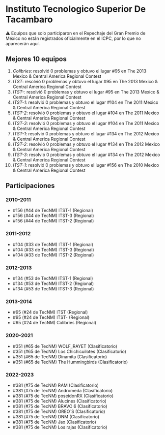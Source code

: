 # Instituto Tecnologico Superior De Tacambaro

:warning: Equipos que solo participaron en el Repechaje del Gran Premio de México no están registrados oficialmente en el ICPC, por lo que no aparecerán aquí.

## Mejores 10 equipos

1. _Colibries_: resolvió 0 problemas y obtuvo el lugar #95 en The 2013 Mexico & Central America Regional Contest
1. _ITST_: resolvió 0 problemas y obtuvo el lugar #95 en The 2013 Mexico & Central America Regional Contest
1. _ITST-_: resolvió 0 problemas y obtuvo el lugar #95 en The 2013 Mexico & Central America Regional Contest
1. _ITST-1_: resolvió 0 problemas y obtuvo el lugar #104 en The 2011 Mexico & Central America Regional Contest
1. _ITST-2_: resolvió 0 problemas y obtuvo el lugar #104 en The 2011 Mexico & Central America Regional Contest
1. _ITST-3_: resolvió 0 problemas y obtuvo el lugar #104 en The 2011 Mexico & Central America Regional Contest
1. _ITST-1_: resolvió 0 problemas y obtuvo el lugar #134 en The 2012 Mexico & Central America Regional Contest
1. _ITST-2_: resolvió 0 problemas y obtuvo el lugar #134 en The 2012 Mexico & Central America Regional Contest
1. _ITST-3_: resolvió 0 problemas y obtuvo el lugar #134 en The 2012 Mexico & Central America Regional Contest
1. _ITST-1_: resolvió 0 problemas y obtuvo el lugar #156 en The 2010 Mexico & Central America Regional Contest

## Participaciones

### 2010-2011

- #156 (#44 de TecNM) ITST-1 (Regional)
- #156 (#44 de TecNM) ITST-3 (Regional)
- #156 (#44 de TecNM) ITST-2 (Regional)

### 2011-2012

- #104 (#33 de TecNM) ITST-1 (Regional)
- #104 (#33 de TecNM) ITST-3 (Regional)
- #104 (#33 de TecNM) ITST-2 (Regional)

### 2012-2013

- #134 (#53 de TecNM) ITST-1 (Regional)
- #134 (#53 de TecNM) ITST-2 (Regional)
- #134 (#53 de TecNM) ITST-3 (Regional)

### 2013-2014

- #95 (#24 de TecNM) ITST (Regional)
- #95 (#24 de TecNM) ITST- (Regional)
- #95 (#24 de TecNM) Colibries (Regional)

### 2020-2021

- #351 (#65 de TecNM) WOLF_RAYET (Clasificatorio)
- #351 (#65 de TecNM) Los Chichicuilotes (Clasificatorio)
- #351 (#65 de TecNM) Dinamita (Clasificatorio)
- #351 (#65 de TecNM) The Hummingbirds (Clasificatorio)

### 2022-2023

- #381 (#75 de TecNM) RAM (Clasificatorio)
- #381 (#75 de TecNM) Andromeda (Clasificatorio)
- #381 (#75 de TecNM) poseidonRX (Clasificatorio)
- #381 (#75 de TecNM) Alucines (Clasificatorio)
- #381 (#75 de TecNM) BRAVO 6 (Clasificatorio)
- #381 (#75 de TecNM) OREO´S (Clasificatorio)
- #381 (#75 de TecNM) DNM (Clasificatorio)
- #381 (#75 de TecNM) Jax (Clasificatorio)
- #381 (#75 de TecNM) Los rajas (Clasificatorio)




